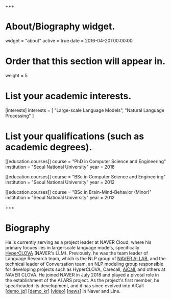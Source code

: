 +++
# About/Biography widget.
widget = "about"
active = true
date = 2016-04-20T00:00:00

# Order that this section will appear in.
weight = 5

# List your academic interests.
[interests]
  interests = [
    "Large-scale Language Models",
    "Natural Language Processing"
  ]

# List your qualifications (such as academic degrees).
[[education.courses]]
  course = "PhD in Computer Science and Engineering"
  institution = "Seoul National University"
  year = 2018

[[education.courses]]
  course = "BSc in Computer Science and Engineering"
  institution = "Seoul National University"
  year = 2012
  
[[education.courses]]
  course = "BSc in Brain-Mind-Behavior (Minor)"
  institution = "Seoul National University"
  year = 2012

+++

# Biography

He is currently serving as a project leader at NAVER Cloud, where his primary focues lies in large-scale language models, specifically [HyperCLOVA](https://clova.ai/hyperclova) (NAVER's LLM). Previously, he was the team leader of Language Research team, which is the NLP group of [NAVER AI LAB](https://naver-career.gitbook.io/en/publications/all), and the technical leader of Conversation team, an NLP modeling group responsible for developing projects such as HyperCLOVA, Carecall, [AiCall](https://clova.ai/aicontactcenter), and others at NAVER CLOVA. He joined NAVER in July 2018 and played a pivotal role in the establishment of the AI ARS project. As the project's first member, he spearheaded its development, and it has since evolved into AiCall [[demo_jp](https://www.facebook.com/watch/?v=869775540087683)] [[demo_kr](https://www.youtube.com/watch?v=j0NaNx8RjNo&t=5s)] [[video](https://www.youtube.com/watch?v=SwZLp5Y-Z4g)]  [[news](https://www.theverge.com/2019/6/27/18760928/line-conference-2019-score-sticker-vision-mini-app-tokyo)] in Naver and Line.

